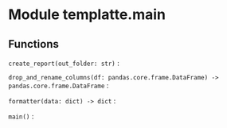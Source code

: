 Module templatte.main
=====================

Functions
---------

    
`create_report(out_folder: str)`
:   

    
`drop_and_rename_columns(df: pandas.core.frame.DataFrame) ‑> pandas.core.frame.DataFrame`
:   

    
`formatter(data: dict) ‑> dict`
:   

    
`main()`
: